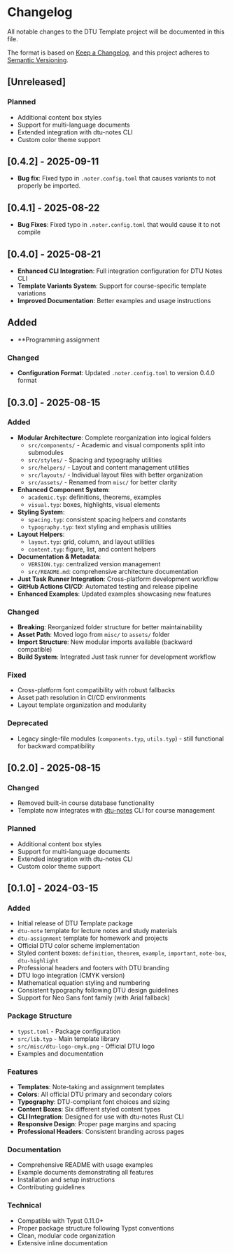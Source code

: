 # Changelog

All notable changes to the DTU Template project will be documented in this file.

The format is based on [Keep a Changelog](https://keepachangelog.com/en/1.0.0/),
and this project adheres to [Semantic Versioning](https://semver.org/spec/v2.0.0.html).

## [Unreleased]

### Planned

- Additional content box styles
- Support for multi-language documents
- Extended integration with dtu-notes CLI
- Custom color theme support

## [0.4.2] - 2025-09-11

- **Bug fix**: Fixed typo in `.noter.config.toml` that causes variants to not properly be imported. 

## [0.4.1] - 2025-08-22

- **Bug Fixes**: Fixed typo in `.noter.config.toml` that would cause it to not compile

## [0.4.0] - 2025-08-21

- **Enhanced CLI Integration**: Full integration configuration for DTU Notes CLI
- **Template Variants System**: Support for course-specific template variations
- **Improved Documentation**: Better examples and usage instructions

## Added

- **Programming assignment

### Changed

- **Configuration Format**: Updated `.noter.config.toml` to version 0.4.0 format

## [0.3.0] - 2025-08-15

### Added

- **Modular Architecture**: Complete reorganization into logical folders
  - `src/components/` - Academic and visual components split into submodules
  - `src/styles/` - Spacing and typography utilities
  - `src/helpers/` - Layout and content management utilities
  - `src/layouts/` - Individual layout files with better organization
  - `src/assets/` - Renamed from `misc/` for better clarity
- **Enhanced Component System**:
  - `academic.typ`: definitions, theorems, examples
  - `visual.typ`: boxes, highlights, visual elements
- **Styling System**:
  - `spacing.typ`: consistent spacing helpers and constants
  - `typography.typ`: text styling and emphasis utilities
- **Layout Helpers**:
  - `layout.typ`: grid, column, and layout utilities
  - `content.typ`: figure, list, and content helpers
- **Documentation & Metadata**:
  - `VERSION.typ`: centralized version management
  - `src/README.md`: comprehensive architecture documentation
- **Just Task Runner Integration**: Cross-platform development workflow
- **GitHub Actions CI/CD**: Automated testing and release pipeline
- **Enhanced Examples**: Updated examples showcasing new features

### Changed

- **Breaking**: Reorganized folder structure for better maintainability
- **Asset Path**: Moved logo from `misc/` to `assets/` folder
- **Import Structure**: New modular imports available (backward compatible)
- **Build System**: Integrated Just task runner for development workflow

### Fixed

- Cross-platform font compatibility with robust fallbacks
- Asset path resolution in CI/CD environments
- Layout template organization and modularity

### Deprecated

- Legacy single-file modules (`components.typ`, `utils.typ`) - still functional for backward compatibility

## [0.2.0] - 2025-08-15

### Changed

- Removed built-in course database functionality
- Template now integrates with [dtu-notes](https://github.com/HollowNumber/dtu-notes) CLI for course management

### Planned

- Additional content box styles
- Support for multi-language documents
- Extended integration with dtu-notes CLI
- Custom color theme support

## [0.1.0] - 2024-03-15

### Added

- Initial release of DTU Template package
- `dtu-note` template for lecture notes and study materials
- `dtu-assignment` template for homework and projects
- Official DTU color scheme implementation
- Styled content boxes: `definition`, `theorem`, `example`, `important`, `note-box`, `dtu-highlight`
- Professional headers and footers with DTU branding
- DTU logo integration (CMYK version)
- Mathematical equation styling and numbering
- Consistent typography following DTU design guidelines
- Support for Neo Sans font family (with Arial fallback)

### Package Structure

- `typst.toml` - Package configuration
- `src/lib.typ` - Main template library
- `src/misc/dtu-logo-cmyk.png` - Official DTU logo
- Examples and documentation

### Features

- **Templates**: Note-taking and assignment templates
- **Colors**: All official DTU primary and secondary colors
- **Typography**: DTU-compliant font choices and sizing
- **Content Boxes**: Six different styled content types
- **CLI Integration**: Designed for use with dtu-notes Rust CLI
- **Responsive Design**: Proper page margins and spacing
- **Professional Headers**: Consistent branding across pages

### Documentation

- Comprehensive README with usage examples
- Example documents demonstrating all features
- Installation and setup instructions
- Contributing guidelines

### Technical

- Compatible with Typst 0.11.0+
- Proper package structure following Typst conventions
- Clean, modular code organization
- Extensive inline documentation

